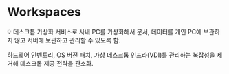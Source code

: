 # Workspaces

<aside>
💡 데스크톱 가상화 서비스로 사내 PC를 가상화해서 문서, 데이터를 개인 PC에 보관하지 않고 서버에 보관하고 관리할 수 있도록 함.

하드웨어 인벤토리, OS 버전 패치, 가상 데스크톱 인프라(VDI)를 관리하는 복잡성을 제거해 데스크톱 제공 전략을 관소화.

</aside>